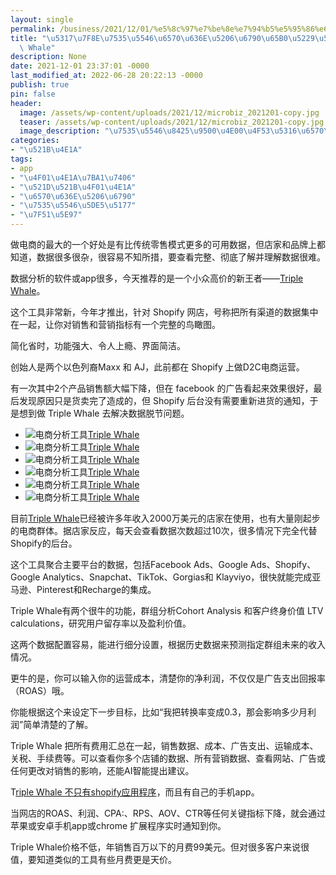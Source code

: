 ```yaml
---
layout: single
permalink: /business/2021/12/01/%e5%8c%97%e7%be%8e%e7%94%b5%e5%95%86%e6%95%b0%e6%8d%ae%e5%88%86%e6%9e%90%e6%96%b0%e5%88%a9%e5%99%a8%ef%bc%9atriple-whale/
title: "\u5317\u7F8E\u7535\u5546\u6570\u636E\u5206\u6790\u65B0\u5229\u5668\uFF1ATriple\
  \ Whale"
description: None
date: 2021-12-01 23:37:01 -0000
last_modified_at: 2022-06-28 20:22:13 -0000
publish: true
pin: false
header:
  image: /assets/wp-content/uploads/2021/12/microbiz_2021201-copy.jpg
  teaser: /assets/wp-content/uploads/2021/12/microbiz_2021201-copy.jpg
  image_description: "\u7535\u5546\u8425\u9500\u4E00\u4F53\u5316\u6570\u636E\u5206\u6790\u5DE5\u5177"
categories:
- "\u521B\u4E1A"
tags:
- app
- "\u4F01\u4E1A\u7BA1\u7406"
- "\u521D\u521B\u4F01\u4E1A"
- "\u6570\u636E\u5206\u6790"
- "\u7535\u5546\u5DE5\u5177"
- "\u7F51\u5E97"
---
```

做电商的最大的一个好处是有比传统零售模式更多的可用数据，但店家和品牌上都知道，数据很多很杂，很容易不知所措，要查看完整、彻底了解并理解数据很难。

数据分析的软件或app很多，今天推荐的是一个小众高价的新王者——[Triple Whale](https://triplewhale.com)。

这个工具非常新，今年才推出，针对 Shopify 网店，号称把所有渠道的数据集中在一起，让你对销售和营销指标有一个完整的鸟瞰图。

简化省时，功能强大、令人上瘾、界面简洁。

创始人是两个以色列裔Maxx 和 AJ，此前都在 Shopify 上做D2C电商运营。

有一次其中2个产品销售额大幅下降，但在 facebook 的广告看起来效果很好，最后发现原因只是货卖完了造成的，但 Shopify 后台没有需要重新进货的通知，于是想到做 Triple Whale 去解决数据脱节问题。

* ![](/assets/wp-content/uploads/2021/12/20211201-1-768x1024.jpg)电商分析工具[Triple Whale](https://trytriplewhale.com)
* ![](/assets/wp-content/uploads/2021/12/20211201-6-768x1024.jpg)电商分析工具[Triple Whale](https://trytriplewhale.com)
* ![](/assets/wp-content/uploads/2021/12/20211201-5-630x1024.jpg)电商分析工具[Triple Whale](https://trytriplewhale.com)
* ![](/assets/wp-content/uploads/2021/12/20211201-4.jpg)电商分析工具[Triple Whale](https://trytriplewhale.com)
* ![](/assets/wp-content/uploads/2021/12/20211201-3.jpg)电商分析工具[Triple Whale](https://trytriplewhale.com)
* ![](/assets/wp-content/uploads/2021/12/20211201-2-836x1024.jpg)电商分析工具[Triple Whale](https://trytriplewhale.com)

目前[Triple Whale](https://trytriplewhale.com)已经被许多年收入2000万美元的店家在使用，也有大量刚起步的电商群体。据店家反应，每天会查看数据次数超过10次，很多情况下完全代替Shopify的后台。

这个工具聚合主要平台的数据，包括Facebook Ads、Google Ads、Shopify、Google Analytics、Snapchat、TikTok、Gorgias和 Klayviyo，很快就能完成亚马逊、Pinterest和Recharge的集成。

Triple Whale有两个很牛的功能，群组分析Cohort Analysis 和客户终身价值 LTV calculations，研究用户留存率以及盈利价值。

这两个数据配置容易，能进行细分设置，根据历史数据来预测指定群组未来的收入情况。

更牛的是，你可以输入你的运营成本，清楚你的净利润，不仅仅是广告支出回报率（ROAS）哦。

你能根据这个来设定下一步目标，比如“我把转换率变成0.3，那会影响多少月利润”简单清楚的了解。

Triple Whale 把所有费用汇总在一起，销售数据、成本、广告支出、运输成本、关税、手续费等。可以查看你多个店铺的数据、所有营销数据、查看网站、广告或任何更改对销售的影响，还能AI智能提出建议。

T[riple Whale 不只有shopify应用程序](https://apps.shopify.com/triplewhale-1)，而且有自己的手机app。

当网店的ROAS、利润、CPA:、RPS、AOV、CTR等任何关键指标下降，就会通过苹果或安卓手机app或chrome 扩展程序实时通知到你。

Triple Whale价格不低，年销售百万以下的月费99美元。但对很多客户来说很值，要知道类似的工具有些月费更是天价。
